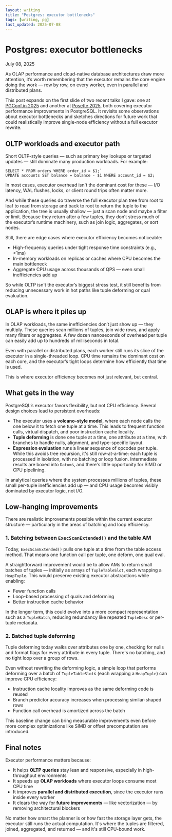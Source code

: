 ```yaml
---
layout: writing
title: "Postgres: executor bottlenecks"
tags: [writing, pg]
last_updated: 2025-07-08
---
```

# Postgres: executor bottlenecks

July 08, 2025

As OLAP performance and cloud-native database architectures draw more
attention, it’s worth remembering that the executor remains the core engine
doing the work — row by row, on every worker, even in parallel and distributed
plans.

This post expands on the first slide of two recent talks I gave: one at
[PGConf.in 2025](https://pgconf.in/conferences/pgconfin2025/program/proposals/912)
and another at
[Posette 2025](https://posetteconf.com/2025/talks/hacking-postgres-executor-for-performance/),
both covering executor performance improvements in PostgreSQL. It revisits some
observations about executor bottlenecks and sketches directions for future work
that could realistically improve single-node efficiency without a full executor
rewrite.

## OLTP workloads and executor path

Short OLTP-style queries — such as primary key lookups or targeted updates —
still dominate many production workloads. For example:

```
SELECT * FROM orders WHERE order_id = $1;`
UPDATE accounts SET balance = balance - $1 WHERE account_id = $2;
```

In most cases, executor overhead isn't the dominant cost for these — I/O
latency, WAL flushes, locks, or client round trips often matter more.

And while these queries do traverse the full executor plan tree from root to
leaf to read from storage and back to root to return the tuple to the application,
the tree is usually shallow — just a scan node and maybe a filter or limit. Because
they return after a few tuples, they don’t stress much of the executor’s runtime
machinery, such as join logic, aggregates, or sort nodes.

Still, there are edge cases where executor efficiency becomes noticeable:

- High-frequency queries under tight response time constraints (e.g., <1ms)  
- In-memory workloads on replicas or caches where CPU becomes the main bottleneck  
- Aggregate CPU usage across thousands of QPS — even small inefficiencies add up

So while OLTP isn't the executor’s biggest stress test, it still benefits from
reducing unnecessary work in hot paths like tuple deforming or qual evaluation.

## OLAP is where it piles up

In OLAP workloads, the same inefficiencies don’t just show up — they multiply.
These queries scan millions of tuples, join wide rows, and apply many filters or
aggregates. A few dozen nanoseconds of overhead per tuple can easily add up to
hundreds of milliseconds in total.

Even with parallel or distributed plans, each worker still runs its slice of the
executor in a single-threaded loop. CPU time remains the dominant cost on each
core, and the executor’s tight loops determine how efficiently that time is used.

This is where executor efficiency becomes not just relevant, but central.

## What gets in the way

PostgreSQL’s executor favors flexibility, but not CPU efficiency. Several design
choices lead to persistent overheads:

- The executor uses a **volcano-style model**, where each node calls the one
  below it to fetch one tuple at a time. This leads to frequent function calls,
  virtual dispatch, and poor instruction cache locality.  
- **Tuple deforming** is done one tuple at a time, one attribute at a time, with
  branches to handle nulls, alignment, and type-specific layout.  
- **Expression evaluation** runs a linear sequence of opcodes per tuple. While
  this avoids tree recursion, it's still row-at-a-time: each tuple is processed
  in isolation, with no batching or loop fusion. Intermediate results are boxed
  into `Datum`s, and there's little opportunity for SIMD or CPU pipelining.  

In analytical queries where the system processes millions of tuples, these small
per-tuple inefficiencies add up — and CPU usage becomes visibly dominated by
executor logic, not I/O.

## Low-hanging improvements

There are realistic improvements possible within the current executor structure
— particularly in the areas of batching and loop efficiency.

### 1. Batching between `ExecScanExtended()` and the table AM

Today, `ExecScanExtended()` pulls one tuple at a time from the table access
method. That means one function call per tuple, one deform, one qual eval.

A straightforward improvement would be to allow AMs to return small batches of
tuples — initially as arrays of `TupleTableSlot`, each wrapping a `HeapTuple`.
This would preserve existing executor abstractions while enabling:

- Fewer function calls  
- Loop-based processing of quals and deforming  
- Better instruction cache behavior

In the longer term, this could evolve into a more compact representation such as
a `TupleBatch`, reducing redundancy like repeated `TupleDesc` or per-tuple metadata.

### 2. Batched tuple deforming

Tuple deforming today walks over attributes one by one, checking for nulls and
format flags for every attribute in every tuple. There's no batching, and no
tight loop over a group of rows.

Even without rewriting the deforming logic, a simple loop that performs
deforming over a batch of `TupleTableSlot`s (each wrapping a `HeapTuple`) can
improve CPU efficiency:

- Instruction cache locality improves as the same deforming code is reused  
- Branch predictor accuracy increases when processing similar-shaped rows  
- Function call overhead is amortized across the batch

This baseline change can bring measurable improvements even before more complex
optimizations like SIMD or offset precomputation are introduced.

## Final notes

Executor performance matters because:

- It helps **OLTP queries** stay lean and responsive, especially in
  high-throughput environments  
- It speeds up **OLAP workloads** where executor loops consume most CPU time  
- It improves **parallel and distributed execution**, since the executor runs
  inside every worker  
- It clears the way for **future improvements** — like vectorization — by
  removing architectural blockers  

No matter how smart the planner is or how fast the storage layer gets, the executor
still runs the actual computation. It's where the tuples are filtered, joined,
aggregated, and returned — and it's still CPU-bound work.
